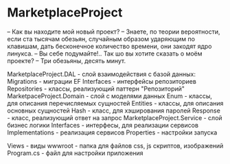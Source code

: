 # MarketplaceProject

– Как вы находите мой новый проект?
– Знаете, по теории вероятности, если ста тысячам обезьян, случайным образом ударяющим по клавишам, дать бесконечное количество времени, они закодят ядро линукса.
– Вы себе подумайте!.. Так шо вы хотите сказать о моём проекте?
– Три обезьяны, десять минут.

MarketplaceProject.DAL - слой взаимодействия с базой данных:
  Migrations - миграции EF
  Interfaces - интерфейсы репозиториев
  Repositories - классы, реализующий паттерн "Репозиторий"
MarketpaceProject.Domain - слой с моделями данных
  Enum - классы, для описания перечисляемых сущностей
  Entities - классы, для описания основных сущностей
  Hash - класс, для хэширования паролей
  Response - класс, реализующий ответ на запрос
MarketplaceProject.Service - слой бизнес логики
  Interfaces - интерфесы, для реализации сервисов
  Implementations - реализация сервисов
Properties - настройки запуска

Views - виды
wwwroot - папка для файлов css, js скриптов, изображений
Program.cs - файл для настройки приложения
